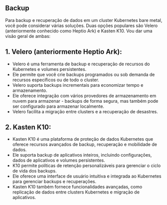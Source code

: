 ## Backup 

Para backup e recuperação de dados em um cluster Kubernetes bare metal, você pode considerar várias soluções. Duas opções populares são Velero (anteriormente conhecido como Heptio Ark) e Kasten K10. Vou dar uma visão geral de ambas:

## 1. Velero (anteriormente Heptio Ark):

  - Velero é uma ferramenta de backup e recuperação de recursos do Kubernetes e volumes persistentes.
  - Ele permite que você crie backups programados ou sob demanda de recursos específicos ou de todo o cluster.
  - Velero suporta backups incrementais para economizar tempo e armazenamento.
  - Ele oferece integração com vários provedores de armazenamento em nuvem para armazenar - backups de forma segura, mas também pode ser configurado para armazenar localmente.
  - Velero facilita a migração entre clusters e a recuperação de desastres.

## 2. Kasten K10:

  - Kasten K10 é uma plataforma de proteção de dados Kubernetes que oferece recursos avançados de backup, recuperação e mobilidade de dados.
  - Ele suporta backup de aplicativos inteiros, incluindo configurações, dados de aplicativos e volumes persistentes.
  - K10 permite políticas de retenção personalizáveis para gerenciar o ciclo de vida dos backups.
  - Ele oferece uma interface de usuário intuitiva e integrada ao Kubernetes para gerenciar backups e recuperações.
  - Kasten K10 também fornece funcionalidades avançadas, como replicação de dados entre clusters Kubernetes e migração de aplicativos.

  